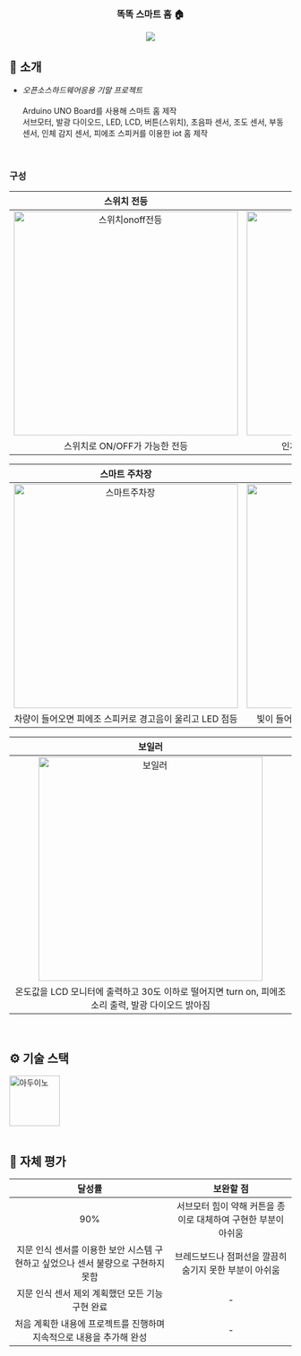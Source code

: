 <div align="center">

### 똑똑 스마트 홈 🏠

[<img src="https://img.shields.io/badge/프로젝트 기간-2023.11.03~2023.11.29-fab2ac?style=flat&logo=&logoColor=white" />]()

</div> 

## 📝 소개
- *오픈소스하드웨어응용 기말 프로젝트*
</br></br>
Arduino UNO Board를 사용해 스마트 홈 제작</br>
서브모터, 발광 다이오드, LED, LCD, 버튼(스위치), 초음파 센서, 조도 센서, 부동 센서, 인체 감지 센서, 피에조 스피커를 이용한 iot 홈 제작


<br />


### 구성
| 스위치 전등 | 인체 감지 전등 |
| :-: | :-: |
| <img width="400" height="400" alt="스위치onoff전등" src="https://github.com/user-attachments/assets/b7c11574-3384-4fdf-9e6a-113980ea2be3" /> | <img width="400" height="400" alt="인체감지전등" src="https://github.com/user-attachments/assets/0ad9fa28-9e0d-4d5a-8325-142ccdb1f290" /> |
|스위치로 ON/OFF가 가능한 전등 | 인체 감지 시 자동으로 불이 들어오는 전등 |

| 스마트 주차장 | 빛 감지 커튼 |
| :-: | :-: |
| <img width="400" height="400" alt="스마트주차장" src="https://github.com/user-attachments/assets/2ed66b32-ab5e-4bbb-a934-20e548b2bf55" /> | <img width="400" height="400" alt="빛감지커튼" src="https://github.com/user-attachments/assets/d12af4b8-4ad6-41a2-aa09-69653c530505" /> |
| 차량이 들어오면 피에조 스피커로 경고음이 울리고 LED 점등 | 빛이 들어오면 서브모터를 이용해 자동으로 닫히는 커튼 |

| 보일러 |
| :-: |
| <img width="400" height="400" alt="보일러" src="https://github.com/user-attachments/assets/b2f124b8-4eb9-4fb2-9268-bfaf32ebb969" /> |
| 온도값을 LCD 모니터에 출력하고 30도 이하로 떨어지면 turn on, 피에조 소리 출력, 발광 다이오드 밝아짐 |





<br />

## ⚙ 기술 스택
<div>
<img width="90" alt="아두이노" src="https://github.com/user-attachments/assets/9a9a630f-0daa-48f7-b3f4-082d5ee6b9f9" />
</div>

<br />

## 🤔 자체 평가
| 달성률 | 보완할 점 |
| :-: | :-: |
| 90% | 서브모터 힘이 약해 커튼을 종이로 대체하여 구현한 부분이 아쉬움 |
| 지문 인식 센서를 이용한 보안 시스템 구현하고 싶었으나 센서 불량으로 구현하지 못함 | 브레드보드나 점퍼선을 깔끔히 숨기지 못한 부분이 아쉬움 |
| 지문 인식 센서 제외 계획했던 모든 기능 구현 완료 | - |
| 처음 계획한 내용에 프로젝트를 진행하며 지속적으로 내용을 추가해 완성 | - |

<br />
